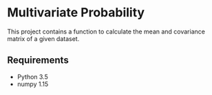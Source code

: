 # Multivariate Probability

This project contains a function to calculate the mean and covariance matrix of a given dataset.

## Requirements

- Python 3.5
- numpy 1.15